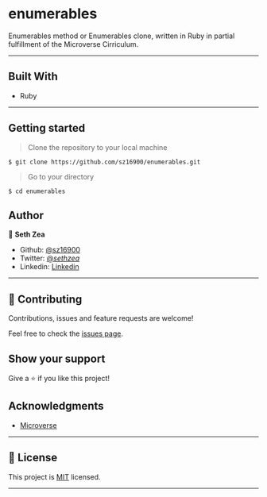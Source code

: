 # enumerables
Enumerables method or Enumerables clone, written in Ruby in partial fulfillment of the Microverse Cirriculum.

---

## Built With

- Ruby

---

## Getting started

> Clone the repository to your local machine

```
$ git clone https://github.com/sz16900/enumerables.git
```

> Go to your directory

```
$ cd enumerables
```

## Author

👤 **Seth Zea**

- Github: [@sz16900](https://github.com/sz16900)
- Twitter: [@_sethzea_](https://twitter.com/_sethzea_)
- Linkedin: [Linkedin](https://www.linkedin.com/in/seth-zea/)

---

## 🤝 Contributing

Contributions, issues and feature requests are welcome!

Feel free to check the [issues page](issues/).

## Show your support

Give a ⭐️ if you like this project!

## Acknowledgments

- [Microverse](https://microverse.org)

---

## 📝 License

This project is [MIT](/LICENSE) licensed.

---
